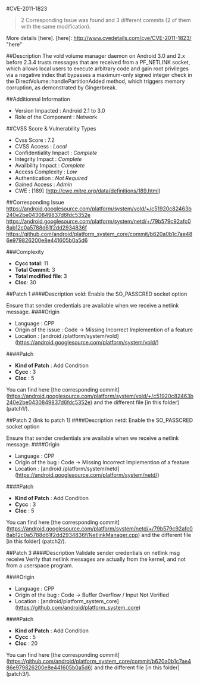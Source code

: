 #CVE-2011-1823
>2 Corresponding Issue was found and 3 different commits (2 of them with the same modification).

More details [here].
[here]: http://www.cvedetails.com/cve/CVE-2011-1823/ "here"

##Description
The vold volume manager daemon on Android 3.0 and 2.x before 2.3.4 trusts messages that are received from a PF_NETLINK socket, which allows local users to execute arbitrary code and gain root privileges via a negative index that bypasses a maximum-only signed integer check in the DirectVolume::handlePartitionAdded method, which triggers memory corruption, as demonstrated by Gingerbreak.	

##Additionnal Information
* Version Impacted : Android 2.1 to 3.0
* Role of the Component : Network

##CVSS Score & Vulnerability Types
* Cvss Score : 7.2
* CVSS Access : *Local*
* Confidentiality Impact : *Complete*
* Integrity Impact : *Complete*
* Availbility Impact : *Complete*
* Access Complexity : *Low*
* Authentication : *Not Required*
* Gained Access : *Admin*
* CWE : [189] (http://cwe.mitre.org/data/definitions/189.html) 

##Corresponding Issue
https://android.googlesource.com/platform/system/vold/+/c51920c82463b240e2be0430849837d6fdc5352e
https://android.googlesource.com/platform/system/netd/+/79b579c92afc08ab12c0a5788d61f2dd2934836f
https://github.com/android/platform_system_core/commit/b620a0b1c7ae486e979826200e8e441605b0a5d6

###Complexity
* **Cycc total**: 11
* **Total Commit**: 3
* **Total modified file**: 3
* **Cloc**: 30


##Patch 1
####Description
vold: Enable the SO_PASSCRED socket option

Ensure that sender credentials are available when we
receive a netlink message.
####Origin
* Language : CPP
* Origin of the issue : Code -> Missing Incorrect Implemention of a feature 
* Location : [android /platform/system/vold] (https://android.googlesource.com/platform/system/vold/)

####Patch
* **Kind of Patch** : Add Condition
* **Cycc** : 3
* **Cloc** : 5

You can find here [the corresponding commit] (https://android.googlesource.com/platform/system/vold/+/c51920c82463b240e2be0430849837d6fdc5352e)  and the different file [in this folder] (patch1/).

##Patch 2 (link to patch 1)
####Description
netd: Enable the SO_PASSCRED socket option

Ensure that sender credentials are available when we
receive a netlink message.
####Origin
* Language : CPP
* Origin of the bug : Code -> Missing Incorrect Implemention of a feature 
* Location : [android /platform/system/netd] (https://android.googlesource.com/platform/system/netd/)

####Patch
* **Kind of Patch** : Add Condition
* **Cycc** : 3
* **Cloc** : 5

You can find here [the corresponding commit] (https://android.googlesource.com/platform/system/netd/+/79b579c92afc08ab12c0a5788d61f2dd2934836f/NetlinkManager.cpp)  and the different file [in this folder] (patch2/).

##Patch 3
####Description
Validate sender credentials on netlink msg receive
Verify that netlink messages are actually from the kernel,
and not from a userspace program.

####Origin
* Language : CPP
* Origin of the bug : Code -> Buffer Overflow / Input Not Verified
* Location : [android/platform_system_core] (https://github.com/android/platform_system_core)

####Patch
* **Kind of Patch** : Add Condition
* **Cycc** : 5
* **Cloc** : 20

You can find here [the corresponding commit] (https://github.com/android/platform_system_core/commit/b620a0b1c7ae486e979826200e8e441605b0a5d6)  and the different file [in this folder] (patch3/).

